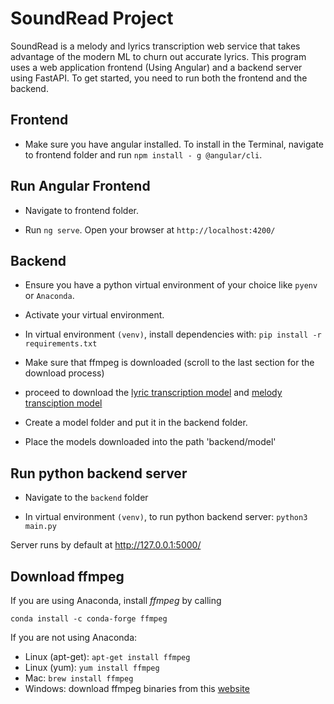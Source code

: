 # SoundRead Project
SoundRead is a melody and lyrics transcription web service that takes advantage of the modern ML to churn out accurate lyrics.
This program uses a web application frontend (Using Angular) and a backend server using FastAPI. To get started, you need to run both the frontend and the backend.
## Frontend
- Make sure you have angular installed. To install in the Terminal, navigate to frontend folder and run ``npm install - g @angular/cli``.

## Run Angular Frontend
- Navigate to frontend folder.

- Run ``ng serve``. Open your browser at ``http://localhost:4200/``

## Backend
- Ensure you have a python virtual environment of your choice like `pyenv` or `Anaconda`.

- Activate your virtual environment.

- In virtual environment `(venv)`, install dependencies with: `pip install -r requirements.txt`

- Make sure that ffmpeg is downloaded (scroll to the last section for the download process)

- proceed to download the [lyric transcription model]() and [melody transciption model]()

- Create a model folder and put it in the backend folder.

- Place the models downloaded into the path 'backend/model'

## Run python backend server
- Navigate to the `backend` folder

- In virtual environment `(venv)`, to run python backend server: `python3 main.py`

Server runs by default at http://127.0.0.1:5000/

## Download ffmpeg
If you are using Anaconda, install *ffmpeg* by calling
```
conda install -c conda-forge ffmpeg
```

If you are not using Anaconda:

* Linux (apt-get): `apt-get install ffmpeg`
* Linux (yum): `yum install ffmpeg`
* Mac: `brew install ffmpeg`
* Windows: download ffmpeg binaries from this [website](https://www.gyan.dev/ffmpeg/builds/)
